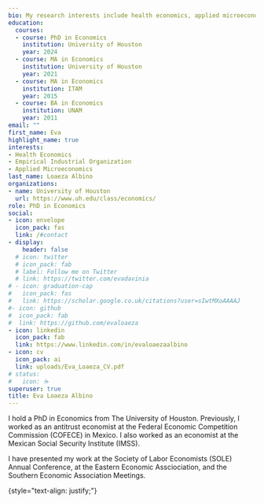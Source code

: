```yaml
---
bio: My research interests include health economics, applied microeconomics and empirical industrial organization. 
education:
  courses:
  - course: PhD in Economics
    institution: University of Houston
    year: 2024
  - course: MA in Economics
    institution: University of Houston
    year: 2021
  - course: MA in Economics
    institution: ITAM
    year: 2015
  - course: BA in Economics
    institution: UNAM
    year: 2011
email: ""
first_name: Eva
highlight_name: true
interests:
- Health Economics
- Empirical Industrial Organization
- Applied Microeconomics
last_name: Loaeza Albino
organizations:
- name: University of Houston
  url: https://www.uh.edu/class/economics/
role: PhD in Economics
social:
- icon: envelope
  icon_pack: fas
  link: /#contact
- display:
    header: false
  # icon: twitter
  # icon_pack: fab
  # label: Follow me on Twitter
  # link: https://twitter.com/evadavinia
# - icon: graduation-cap
#   icon_pack: fas
#   link: https://scholar.google.co.uk/citations?user=sIwtMXoAAAAJ
#- icon: github
#  icon_pack: fab
#  link: https://github.com/evaloaeza
- icon: linkedin
  icon_pack: fab
  link: https://www.linkedin.com/in/evaloaezaalbino
- icon: cv
  icon_pack: ai
  link: uploads/Eva_Loaeza_CV.pdf
# status:
#   icon: ☕️
superuser: true
title: Eva Loaeza Albino
---
```


I hold a PhD in Economics from The University of Houston. Previously, I worked as an antitrust economist at the Federal Economic Competition Commission (COFECE) in Mexico. I also worked as an economist at the Mexican Social Security Institute (IMSS). 

I have presented my work at the Society of Labor Economists (SOLE) Annual Conference, at the Eastern Economic Assciociation, and the Southern Economic Association Meetings. 

{style="text-align: justify;"}
